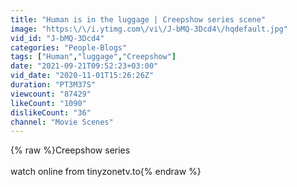 ```yaml
---
title: "Human is in the luggage | Creepshow series scene"
image: "https:\/\/i.ytimg.com\/vi\/J-bMQ-3Dcd4\/hqdefault.jpg"
vid_id: "J-bMQ-3Dcd4"
categories: "People-Blogs"
tags: ["Human","luggage","Creepshow"]
date: "2021-09-21T09:52:23+03:00"
vid_date: "2020-11-01T15:26:26Z"
duration: "PT3M37S"
viewcount: "87429"
likeCount: "1090"
dislikeCount: "36"
channel: "Movie Scenes"
---
```

{% raw %}Creepshow series<br /><br />watch online from tinyzonetv.to{% endraw %}
